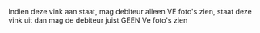 Indien deze vink aan staat, mag debiteur alleen VE foto's zien, staat deze vink uit dan mag de debiteur juist GEEN Ve foto's zien